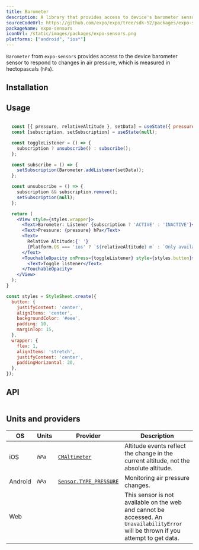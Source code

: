 ```yaml
---
title: Barometer
description: A library that provides access to device's barometer sensor.
sourceCodeUrl: https://github.com/expo/expo/tree/sdk-52/packages/expo-sensors
packageName: expo-sensors
iconUrl: /static/images/packages/expo-sensors.png
platforms: ["android", "ios*"]
---
```


`Barometer` from `expo-sensors` provides access to the device barometer sensor to respond to changes in air pressure, which is measured in hectopascals (`hPa`).

## Installation

## Usage

```jsx

  const [{ pressure, relativeAltitude }, setData] = useState({ pressure: 0, relativeAltitude: 0 });
  const [subscription, setSubscription] = useState(null);

  const toggleListener = () => {
    subscription ? unsubscribe() : subscribe();
  };

  const subscribe = () => {
    setSubscription(Barometer.addListener(setData));
  };

  const unsubscribe = () => {
    subscription && subscription.remove();
    setSubscription(null);
  };

  return (
    <View style={styles.wrapper}>
      <Text>Barometer: Listener {subscription ? 'ACTIVE' : 'INACTIVE'}</Text>
      <Text>Pressure: {pressure} hPa</Text>
      <Text>
        Relative Altitude:{' '}
        {Platform.OS === 'ios' ? `${relativeAltitude} m` : `Only available on iOS`}
      </Text>
      <TouchableOpacity onPress={toggleListener} style={styles.button}>
        <Text>Toggle listener</Text>
      </TouchableOpacity>
    </View>
  );
}

const styles = StyleSheet.create({
  button: {
    justifyContent: 'center',
    alignItems: 'center',
    backgroundColor: '#eee',
    padding: 10,
    marginTop: 15,
  },
  wrapper: {
    flex: 1,
    alignItems: 'stretch',
    justifyContent: 'center',
    paddingHorizontal: 20,
  },
});
```

## API

```js

```

## Units and providers

| OS      | Units      | Provider                                                                                                | Description                                                                                                                         |
| ------- | ---------- | ------------------------------------------------------------------------------------------------------- | ----------------------------------------------------------------------------------------------------------------------------------- |
| iOS     | _`hPa`_    | [`CMAltimeter`](https://developer.apple.com/documentation/coremotion/cmaltimeter)                       | Altitude events reflect the change in the current altitude, not the absolute altitude.                                              |
| Android | _`hPa`_    | [`Sensor.TYPE_PRESSURE`](https://developer.android.com/reference/android/hardware/Sensor#TYPE_PRESSURE) | Monitoring air pressure changes.                                                                                                    |
| Web     |  |                                                                                               | This sensor is not available on the web and cannot be accessed. An `UnavailabilityError` will be thrown if you attempt to get data. |